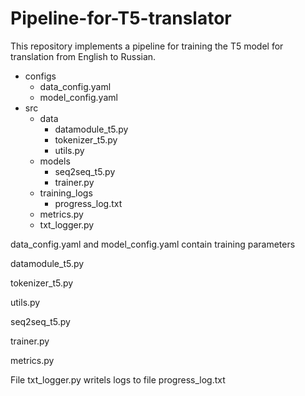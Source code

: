 # Pipeline-for-T5-translator
This repository implements a pipeline for training the T5 model for translation from English to Russian.

- configs
  - data_config.yaml
  - model_config.yaml
- src
  - data
    - datamodule_t5.py
    - tokenizer_t5.py
    - utils.py
  - models
     - seq2seq_t5.py
     - trainer.py
  - training_logs
    - progress_log.txt
  - metrics.py
  - txt_logger.py

data_config.yaml and model_config.yaml contain training parameters

datamodule_t5.py

tokenizer_t5.py

utils.py

seq2seq_t5.py

trainer.py

metrics.py

File txt_logger.py writels logs to file progress_log.txt
